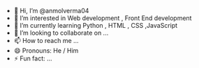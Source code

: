- 👋 Hi, I’m @anmolverma04
- 👀 I’m interested in Web development , Front End development
- 🌱 I’m currently learning Python , HTML , CSS ,JavaScript
- 💞️ I’m looking to collaborate on ...
- 📫 How to reach me ...
- 😄 Pronouns: He / Him
- ⚡ Fun fact: ...

<!---
anmolverma04/anmolverma04 is a ✨ special ✨ repository because its `README.md` (this file) appears on your GitHub profile.
You can click the Preview link to take a look at your changes.
--->
